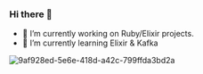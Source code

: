### Hi there 👋

- 🔭 I’m currently working on Ruby/Elixir projects.
- 🌱 I’m currently learning Elixir & Kafka

![9af928ed-5e6e-418d-a42c-799ffda3bd2a](https://user-images.githubusercontent.com/3419713/162136909-a69e22bf-c4aa-4636-af5a-90be00f60886.png)

<!--
**spyrbri/spyrbri** is a ✨ _special_ ✨ repository because its `README.md` (this file) appears on your GitHub profile.


-->
